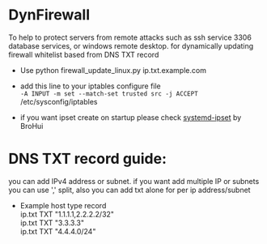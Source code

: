 # DynFirewall
To help to protect servers from remote attacks  such as ssh service 3306 database services, or windows remote desktop.
for dynamically updating firewall whitelist based from DNS TXT record


- Use
python firewall_update_linux.py ip.txt.example.com

- add this line to your iptables configure file  
`-A INPUT -m set --match-set trusted src -j ACCEPT`  
/etc/sysconfig/iptables

- if you want ipset create on startup please check [systemd-ipset](https://github.com/BroHui/systemd-ipset-service) by BroHui

# DNS TXT record guide:
you can add IPv4 address or subnet. if you want add multiple IP or subnets you can use ',' split, also you can add txt alone for per ip address/subnet 
- Example
host     type  record  
ip.txt   TXT   "1.1.1.1,2.2.2.2/32"  
ip.txt   TXT   "3.3.3.3"  
ip.txt   TXT   "4.4.4.0/24"  
